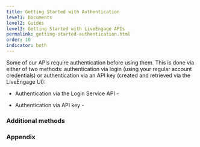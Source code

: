 ```yaml
---
title: Getting Started with Authentication
level1: Documents
level2: Guides
level3: Getting Started with LiveEngage APIs
permalink: getting-started-authentication.html
order: 10
indicator: both
---
```


Some of our APIs require authentication before using them. This is done via either of two methods: authentication via login (using your regular account credentials) or authentication via an API key (created and retrieved via the LiveEngage UI):

* Authentication via the Login Service API -

* Authentication via API key -

### Additional methods

### Appendix
